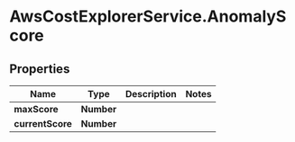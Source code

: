 # AwsCostExplorerService.AnomalyScore

## Properties

Name | Type | Description | Notes
------------ | ------------- | ------------- | -------------
**maxScore** | **Number** |  | 
**currentScore** | **Number** |  | 


